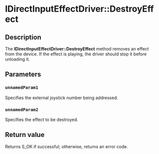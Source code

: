 # IDirectInputEffectDriver::DestroyEffect

## Description

The **IDirectInputEffectDriver::DestroyEffect**  method removes an effect from the device. If the effect is playing, the driver should stop it before unloading it.

## Parameters

### `unnamedParam1`

Specifies the external joystick number being addressed.

### `unnamedParam2`

Specifies the effect to be destroyed.

## Return value

Returns S_OK if successful; otherwise, returns an error code.